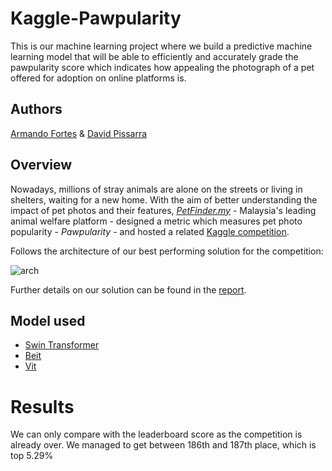 # Kaggle-Pawpularity
This is our machine learning project where we build a predictive machine learning model that will be able to efficiently and accurately grade the pawpularity score which indicates how appealing the photograph of a pet offered for adoption on online platforms is.


## Authors
[Armando Fortes](https://github.com/atfortes) & [David Pissarra](https://github.com/davidpissarra)

## Overview

Nowadays, millions of stray animals are alone on the streets or living in shelters, waiting for a new home. With the aim of better understanding the impact of pet photos and their features, [*PetFinder.my*](https://www.petfinder.my/) - Malaysia's leading animal welfare platform - designed a metric which measures pet photo popularity - *Pawpularity* - and hosted a related [Kaggle competition](https://www.kaggle.com/c/petfinder-pawpularity-score/overview).

Follows the architecture of our best performing solution for the competition:

![arch](/docs/figs/arch_readme.png)

Further details on our solution can be found in the [report](https://github.com/atfortes/Pawpularity/blob/main/docs/report.pdf).

## Model used

- [Swin Transformer](https://arxiv.org/pdf/2103.14030.pdf) 
- [Beit](https://arxiv.org/abs/2106.08254)
- [Vit](https://arxiv.org/abs/2010.11929)

# Results 
We can only compare with the leaderboard score as the competition is already over. We managed to get between 186th and 187th place, which is top 5.29%


